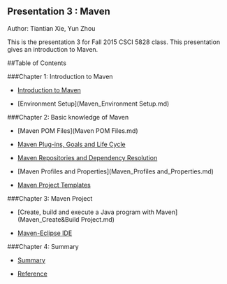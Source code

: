 ## Presentation 3 : Maven
Author: Tiantian Xie, Yun Zhou

This is the presentation 3 for Fall 2015 CSCI 5828 class. This presentation gives an introduction to Maven.

##Table of Contents    

###Chapter 1: Introduction to Maven  

- [Introduction to Maven](Introduction.md)  

- [Environment Setup](Maven_Environment Setup.md)  

###Chapter 2: Basic knowledge of Maven  

- [Maven POM Files](Maven POM Files.md)  

- [Maven Plug-ins, Goals and Life Cycle](Maven_Plug-ins_GoalsandLifecycle.md)  

- [Maven Repositories and Dependency Resolution](Maven_Repository.md)  

- [Maven Profiles and Properties](Maven_Profiles and_Properties.md)  

- [Maven Project Templates](Maven_Project_Templates.md)  

###Chapter 3: Maven Project  

- [Create, build and execute a Java program with Maven](Maven_Create&Build Project.md)  

- [Maven-Eclipse IDE](Maven_Eclipse.md)  

###Chapter 4: Summary  

- [Summary](Summary.md)  

- [Reference](Reference.md)  
